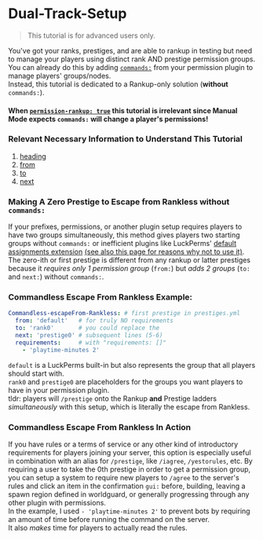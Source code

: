 <meta name="description" content="Tutorial on managing players in dual group settings.">
<meta name="keywords" content="Rankup, Minecraft, Plugin, Spigot, Prestige">

# Dual-Track-Setup
> This tutorial is for advanced users only.  

You've got your ranks, prestiges, and are able to rankup in testing but need to manage your players using distinct rank AND prestige permission groups.  
You can already do this by adding [`commands:`](../Rankups-and-Prestiges/How-to-Rankups.yml.md#1-commands) from your permission plugin to manage players' groups/nodes.  
Instead, this tutorial is dedicated to a Rankup-only solution (__without__ `commands:`).  
#### When [`permission-rankup: true`](../GitHub/Rankup3/config/Permission-Rankup.html) this tutorial is irrelevant since Manual Mode expects `commands:` will change a player's permissions!
### Relevant Necessary Information to Understand This Tutorial
1. [heading](../Rankups-and-Prestiges/How-to-Rankups.yml.md#1-heading)
2. [from](../Rankups-and-Prestiges/How-to-Prestiges.yml.md#on-from-and-to)
3. [to](../Rankups-and-Prestiges/How-to-Prestiges.yml.md#on-from-and-to)
4. [next](../Rankups-and-Prestiges/How-to-Rankups.yml.md#3-next)
### Making A Zero Prestige to Escape from Rankless without `commands:`
If your prefixes, permissions, or another plugin setup requires players to have two groups simultaneously, this method gives players two starting groups without `commands:` or inefficient plugins like LuckPerms' [default assignments extension](../LuckPerms/Wiki/Default-Assignments-Extension.html) [(see also this page for reasons why not to use it)](../LuckPerms/Wiki/Default-Groups/Default-Assignments.html).  
The zero-ith or first prestige is different from any rankup or latter prestiges because it _requires only 1 permission group_ (`from:`) but _adds 2 groups_ (`to:` and `next:`) without `commands:`.
### Commandless Escape From Rankless Example:
```yaml
Commandless-escapeFrom-Rankless: # first prestige in prestiges.yml
  from: 'default'   # for truly NO requirements
  to: 'rank0'       # you could replace the
  next: 'prestige0' # subsequent lines (5-6)
  requirements:     # with "requirements: []"
    - 'playtime-minutes 2'
```
`default` is a LuckPerms built-in but also represents the group that all players should start with.  
`rank0` and `prestige0` are placeholders for the groups you want players to have in your permission plugin.  
tldr: players will `/prestige` onto the Rankup **and** Prestige ladders *simultaneously* with this setup, which is literally the escape from Rankless.  
### Commandless Escape From Rankless In Action
If you have rules or a terms of service or any other kind of introductory requirements for players joining your server, this option is especially useful in combination with an alias for `/prestige`, like `/iagree`, `/yestorules`, etc. By requiring a user to take the 0th prestige in order to get a permission group, you can setup a system to require new players to `/agree` to the server's rules and click an item in the confirmation `gui:` before, building, leaving a spawn region defined in worldguard, or generally progressing through any other plugin with permissions.  
In the example, I used `- 'playtime-minutes 2'` to prevent bots by requiring an amount of time before running the command on the server.  
It also _makes_ time for players to actually read the rules.  
